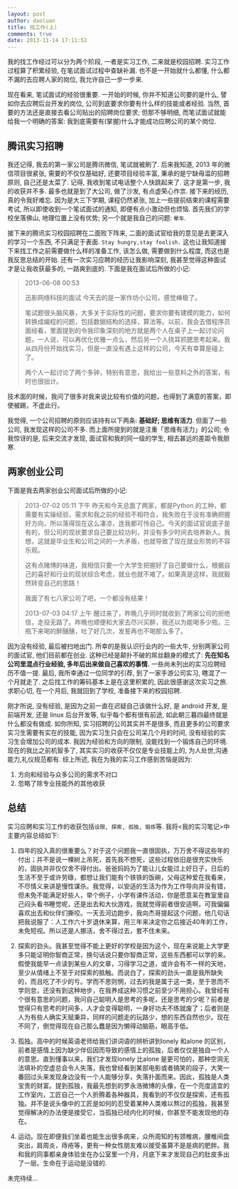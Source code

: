 ```yaml
---
layout: post
author: daoluan
title: 找工作(上)
comments: true
date: 2013-11-14 17:11:52
---
```


我的找工作经过可以分为两个阶段, 一者是实习工作, 二来就是校园招聘. 实习工作过程算了积累经验, 在笔试面试过程中查缺补漏. 也不是一开始就什么都懂, 什么都不漏的去应聘人家的岗位, 我允许自己一步一步来.

现在看来, 笔试面试的经验很重要. 一开始的时候, 你并不知道公司要的是什么, 譬如你去应聘后台开发的岗位, 公司到底要求你要有什么样的技能或者经验. 当然, 首要的方法还是直接去看公司贴出的招聘岗位要求; 但那不够明细, 而笔试面试就能给我一个明确的答案: 我到底需要有(掌握)什么才能成功应聘公司的某个岗位.

## 腾讯实习招聘 ##
我还记得, 我去的第一家公司是腾讯微信, 笔试就被刷了. 后来我知道, 2013 年的微信项目很紧张, 需要的不仅仅基础好, 还要项目经验丰富, 秉承的是宁缺毋滥的招聘原则, 自己还是太菜了. 记得, 我收到笔试电话整个人快跳起来了. 这才是第一步, 我的收获并不多. 最多也就是到了大公司, 做了沙发, 有点虚荣心作祟. 接下来的经历, 真的令我好难忘. 因为是大三下学期, 课程仍然紧张, 加上一些提前结束的课程需要考试, 所以即使收到一个笔试面试的通知, 即便有点小激动但也烦恼. 首先我们的学校坐落佛山, 地理位置上没有优势; 另一个就是我自己的问题: `晕车`.

接下来的腾讯实习校园招聘在二面败下阵来, 二面的面试官给我的意见是去更深入的学习一个东西, 不只满足于表面. `Stay hungry,stay foolish.` 这也让我知道接下来找工作之前需要做什么样的准备工作, 该怎么做, 需要做到什么程度, 而这也是我反思总结的开始. 还有一次实习应聘的经历让我影响深刻, 我甚至觉得这种面试才是让我收获最多的, 一路爽到底的. 下面是我在面试后所做的小记:

> 2013-06-08 00:53
> 
> 迅影网络科技的面试 今天去的是一家作坊小公司，感觉棒极了。
> 
> 笔试题很头脑风暴，大多关于实际性的问题，要求你要有建模的能力，如何转换成编程的问题，包括数据结构的选择，算法等。以前，我会去借程序员面经看，里面提到的令我印象深刻的地方就是两个人在桌子上一起讨论问题，一人说，可以再优化优雅一点么，然后另一个人挠耳抓腮思考起来。我从四月份开始找实习，但是一直没有遇上这样的公司，今天有幸算是碰上了。
> 
> 两个人一起讨论了两个多钟，特别有意思，我给出一些意料之外的答案，有时也很拙计。

技术面的时候，我问了很多对我来说比较有价值的问题，也得到了满意的答案，即使被踢，不虚此行。

我觉得, 一个公司招聘的原则应该持有以下两条: **基础好; 思维有活力**. 但面了一些公司, 我发现这样的公司不多. 而上面所提到的就是注重「思维有活力」的公司; 令我惊讶的是, 后来交流才发现, 面试官和我的同一级的学生, 相去甚远的差距令我胆寒.

## 两家创业公司 ##
下面是我去两家创业公司面试后所做的小记:

> 2013-07-02 05:11 下午 昨天和今天总面了两家，都是Python
> 的工种，都需要有实操经验，需求和我之前的经验不相符合，我失败在于没有准确把握好方向，所以落得现在这么凄凉，连我都可怜自己。今天的面试官说底子是有的，但公司的现状要求自己要比较功利，并没有多少时间去培养新人。我想，这就是毕业生和公司之间的一大矛盾，也就导致了现在就业形势的不容乐观。
> 
> 这有点赌博的味道，我相信只要一个大学生把握好了自己要做什么，根据自己的喜好和行业的现状综合考虑，就业也就不难了。如果真是这样，我就毅然转变自己的思路！
> 
> 我面了有七八家公司了吧，一个都没有结果！
> 
> 2013-07-03 04:17 上午
> 醒过来了，昨晚几乎同时就收到了两家公司的拒绝信，走投无路了。昨晚也顺便和大家去尽兴买醉，我还以为能喝多少瓶，三瓶下来喝的醉醺醺，吐了好几次，发誓再也不喝那么多了。

因为没有经验, 最后被扫地出门. 所幸的是我认识行业内的一些大牛, 分别两家公司的面试官, 他们目前都在创业. 这种已经是颠扑不破的屌丝翻身的模式了: **先在知名公司里混点行业经验, 多年后出来做自己喜欢的事情.** 一些尚未列出的实习应聘经历不值一提. 最后, 我所幸通过一位同学的引荐, 到了一家手游公司实习, 瞎混了一个月就走了. 之后找工作的筹码基本上是在这里积累的, 因此很感谢这次实习之旅. 求职心切, 在一个月后, 我就回到了学校, 准备接下来的校园招聘. 

刚才所说, 没有经验, 是因为之前一直在迟疑自己该做什么好, 是 android 开发, 是前端开发, 还是 linux 后台开发等, 似乎每个都有很有前途, 如此朝三暮四最终就是什么都没有做成. 如你所知, 实习招聘的公司其实并不是很多, 而且更多的公司要求实习生需要有实在的技能, 因为实习生只会在公司呆几个月的时间, 没有经验的实习生会增加公司的成本.  我因为经验和方向的限制, 没能找到一个锻炼自己的环境. 现在的我比之前机智多了, 其实实习的收获不仅仅是专业技能上的, 为人处世,沟通能力,礼仪规范都有. 综上所述, 我在为我的实习工作感到苦恼是因为:

1. 方向和经验与众多公司的需求不对口
2. 忽略了除专业技能外的其他收获

## 总结 ##
实习应聘和实习工作的收获包括`设限, 探索, 孤独, 锻炼`等. 我将<我的实习笔记>中主要内容总结如下:

1. 四年的投入真的很重要么？对于这个问题我一直很固执，万万舍不得这些年的付出；并不是说一棵树上吊死，首先我不想死，这些过程依旧是很充实快乐的，固执并非仅仅舍不得付出。爸爸妈妈为了能让儿女能过上好日子，日后的生活不至于或许劳碌，都想让我们能有个铁铁的饭碗，父母这种爱在我看来，不尽情义来讲是慢性谋杀。我觉得，以安适的生活为作为工作导向并没有错，但未免不能满足好些人，举个例子，小学有课件活动，你是愿意呆在教室里自己闷头看书睡觉呢，还是出去和大伙游戏，我就觉得前者很安适啊，可我偏偏喜欢出去和伙伴们撕咬。一天去河边跑步，我向杰哥提起这个问题，他几句话把我说服了：人工作六十岁退休来算，用三年来决定你之后接近40年的工作，未免短视。所以还是人挪活，舍不得过去，套不住未来。

2. 探索的劲头。我甚至觉得不能上更好的学校是因为这个，现在来说能上大学更多只能证明你智商正常，换句话说只要你智商正常，这些东西都可以学的来。假使我能早一点读到某些人的文章，习得学习之道，或许会有不一样的天地，至少从情绪上不至于对探索的抵触。而说白了，探索的劲头一直是我所缺失的，而且吃了不少的亏。学而不思则惘，过去的我是属于这一类，至于思而不学则怠，还没有到这种地步，在我养成这种习惯之前至少不用担心。我曾经有个很有意思的问题，我问自己聪明人是思考的多呢，还是思考的少呢？前者是觉得只有思考的时间多，人才会变得聪明，一身好功夫不练就废了；后者则是人为有些人确实天赋秉异，同样的问题走的玩路少，想的东西自然也少。现在不同了，倒觉得现在自己那么蠢是因为懒得动脑筋，眼高手低。

3. 孤独。高中的时候英语老师给我们讲词语的辨析讲到lonely 和alone 的区别，前者是感情上因为缺少伴侣因而导致的感情上的孤独，后者仅仅是独自一个人的意思。直到懂事以来，我们才发现lonely 比alone 是更可怕的，那种空洞无法填补的空虚总会令人失落，我也曾经看到某部电影或者搞笑的段子，大笑一番回过头来发现身边没有一个人能够分享，失落扑面而来。因此，孤独是人类宝贵的财富。提到孤独，我最先想到的罗永浩微博的头像，在一个亮度适宜的工作室内，工匠自己一个人折腾着各种器具，我看到的不仅仅是探索，还有孤独。并不是说头像中的工匠是如何的忍受着某种人类难以熬过的孤独，我甚至觉得解决的办法便是接受它，当孤独已经内化的时候，你甚至不能发现他的存在。

4. 运动。现在即便我们坐着也能生出很多病来，众所周知的有颈椎病，腰椎间盘突出，肩周炎，痔疮等，更有一种女性朋友难以接受虽算不是是病的肥胖。我和我的同事都亲身体验坐在办公室里一个月，月底下来才发现自己的肚皮多出了一层。生命在于运动是没错的.

未完待续...

